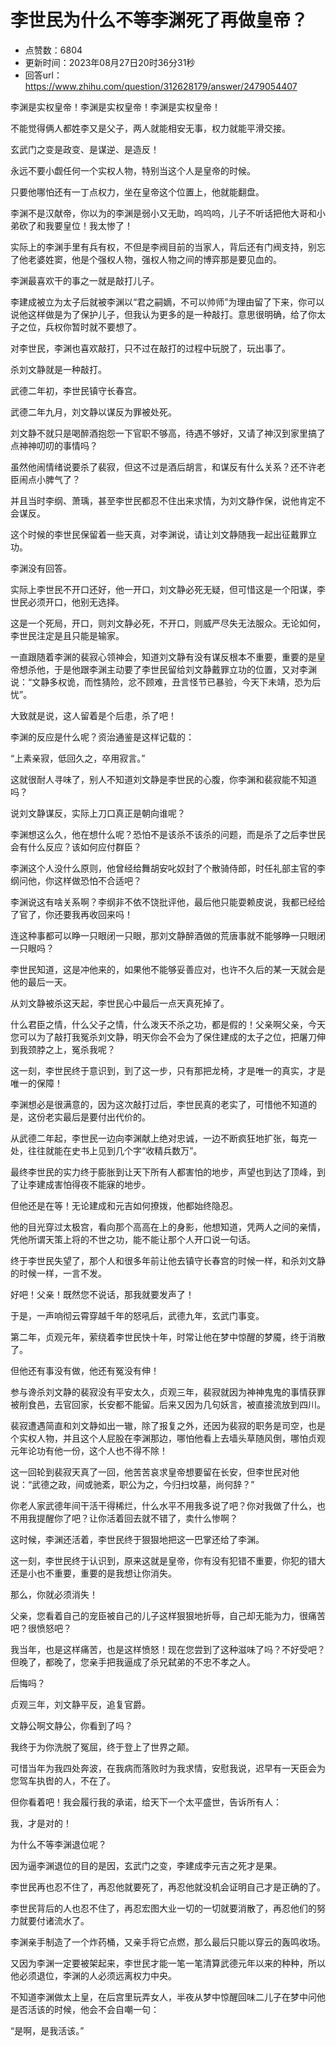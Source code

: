 # 李世民为什么不等李渊死了再做皇帝？
- 点赞数：6804
- 更新时间：2023年08月27日20时36分31秒
- 回答url：https://www.zhihu.com/question/312628179/answer/2479054407
<body>
 <p data-pid="Mv1tIa-m">李渊是实权皇帝！李渊是实权皇帝！李渊是实权皇帝！</p>
 <p data-pid="IEK-QJ2p">不能觉得俩人都姓李又是父子，两人就能相安无事，权力就能平滑交接。</p>
 <p data-pid="3Lqan-pA">玄武门之变是政变、是谋逆、是造反！</p>
 <p data-pid="UCd7NbjJ">永远不要小觑任何一个实权人物，特别当这个人是皇帝的时候。</p>
 <p data-pid="0BeHgf3c">只要他哪怕还有一丁点权力，坐在皇帝这个位置上，他就能翻盘。</p>
 <p data-pid="uTaePxF5">李渊不是汉献帝，你以为的李渊是弱小又无助，呜呜呜，儿子不听话把他大哥和小弟砍了和我要皇位！我太惨了！</p>
 <p data-pid="X62F4Kag">实际上的李渊手里有兵有权，不但是李阀目前的当家人，背后还有门阀支持，别忘了他老婆姓窦，他是个强权人物，强权人物之间的博弈那是要见血的。</p>
 <p data-pid="5TdA-rsF">李渊最喜欢干的事之一就是敲打儿子。</p>
 <p data-pid="3QF_cAOu">李建成被立为太子后就被李渊以“君之嗣嫡，不可以帅师”为理由留了下来，你可以说他这样做是为了保护儿子，但我认为更多的是一种敲打。意思很明确，给了你太子之位，兵权你暂时就不要想了。</p>
 <p data-pid="QEg3NjLN">对李世民，李渊也喜欢敲打，只不过在敲打的过程中玩脱了，玩出事了。</p>
 <p data-pid="HVHjGI9b">杀刘文静就是一种敲打。</p>
 <p data-pid="DXGNaZMe">武德二年初，李世民镇守长春宫。</p>
 <p data-pid="ulaxBNmT">武德二年九月，刘文静以谋反为罪被处死。</p>
 <p data-pid="Iqmt7dL5">刘文静不就只是喝醉酒抱怨一下官职不够高，待遇不够好，又请了神汉到家里搞了点神神叨叨的事情吗？</p>
 <p data-pid="8x8Zcxas">虽然他闹情绪说要杀了裴寂，但这不过是酒后胡言，和谋反有什么关系？还不许老臣闹点小脾气了？</p>
 <p data-pid="oAFYpbSK">并且当时李纲、萧瑀，甚至李世民都忍不住出来求情，为刘文静作保，说他肯定不会谋反。</p>
 <p data-pid="NCdi-XY3">这个时候的李世民保留着一些天真，对李渊说，请让刘文静随我一起出征戴罪立功。</p>
 <p data-pid="c2_QwVoP">李渊没有回答。</p>
 <p data-pid="BzjwH52S">实际上李世民不开口还好，他一开口，刘文静必死无疑，但可惜这是一个阳谋，李世民必须开口，他别无选择。</p>
 <p data-pid="zWUbrsO3">这是一个死局，开口，则刘文静必死，不开口，则威严尽失无法服众。无论如何，李世民注定是且只能是输家。</p>
 <p data-pid="eCGmeqLb">一直跟随着李渊的裴寂心领神会，知道刘文静有没有谋反根本不重要，重要的是皇帝想杀他，于是他跟李渊主动要了李世民留给刘文静戴罪立功的位置，又对李渊说：“文静多权诡，而性猜险，忿不顾难，丑言怪节已暴验，今天下未靖，恐为后忧”。</p>
 <p data-pid="RxN6t79P">大致就是说，这人留着是个后患，杀了吧！</p>
 <p data-pid="mn9LjjEp">李渊的反应是什么呢？资治通鉴是这样记载的：</p>
 <p data-pid="V70GOrfQ">“上素亲寂，低回久之，卒用寂言。”</p>
 <p data-pid="RY_fsgbY">这就很耐人寻味了，别人不知道刘文静是李世民的心腹，你李渊和裴寂能不知道吗？</p>
 <p data-pid="Mfb_0te4">说刘文静谋反，实际上刀口真正是朝向谁呢？</p>
 <p data-pid="8XeijXlS">李渊想这么久，他在想什么呢？恐怕不是该杀不该杀的问题，而是杀了之后李世民会有什么反应？该如何应付群臣？</p>
 <p data-pid="N3FKhKob">李渊这个人没什么原则，他曾经给舞胡安叱奴封了个散骑侍郎，时任礼部主官的李纲问他，你这样做恐怕不合适吧？</p>
 <p data-pid="69T5aTXA">李渊说这有啥关系啊？李纲非不依不饶批评他，最后他只能耍赖皮说，我都已经给了官了，你还要我再收回来吗！</p>
 <p data-pid="I1ZXf6EC">连这种事都可以睁一只眼闭一只眼，那刘文静醉酒做的荒唐事就不能够睁一只眼闭一只眼吗？</p>
 <p data-pid="jEZ4uJ9j">李世民知道，这是冲他来的，如果他不能够妥善应对，也许不久后的某一天就会是他的最后一天。</p>
 <p data-pid="O8JhdIrU">从刘文静被杀这天起，李世民心中最后一点天真死掉了。</p>
 <p data-pid="k9NdVfFJ">什么君臣之情，什么父子之情，什么泼天不杀之功，都是假的！父亲啊父亲，今天您可以为了敲打我冤杀刘文静，明天你会不会为了保住建成的太子之位，把屠刀伸到我颈脖之上，冤杀我呢？</p>
 <p data-pid="JmxvxAv1">这一刻，李世民终于意识到，到了这一步，只有那把龙椅，才是唯一的真实，才是唯一的保障！</p>
 <p data-pid="13S-tV1x">李渊想必是很满意的，因为这次敲打过后，李世民真的老实了，可惜他不知道的是，这份老实最后是要付出代价的。</p>
 <p data-pid="i8HGbmj6">从武德二年起，李世民一边向李渊献上绝对忠诚，一边不断疯狂地扩张，每克一处，往往就能在史书上见到几个字“收精兵数万”。</p>
 <p data-pid="2zQ4Boob">最终李世民的实力终于膨胀到让天下所有人都害怕的地步，声望也到达了顶峰，到了让李建成害怕得夜不能寐的地步。</p>
 <p data-pid="3zHRQaaK">但他还是在等！无论建成和元吉如何撩拨，他都始终隐忍。</p>
 <p data-pid="N-RUK7wJ">他的目光穿过太极宫，看向那个高高在上的身影，他想知道，凭两人之间的亲情，凭他所谓天策上将的不世之功，能不能让那个人开口说一句话。</p>
 <p data-pid="YgWwSNwr">终于李世民失望了，那个人和很多年前让他去镇守长春宫的时候一样，和杀刘文静的时候一样，一言不发。</p>
 <p data-pid="-PaLvpVm">好吧！父亲！既然您不说话，那我就要发声了！</p>
 <p data-pid="zcFFOEkZ">于是，一声响彻云霄穿越千年的怒吼后，武德九年，玄武门事变。</p>
 <p data-pid="wGAXFUyx">第二年，贞观元年，萦绕着李世民快十年，时常让他在梦中惊醒的梦魇，终于消散了。</p>
 <p data-pid="OwxGU9lX">但他还有事没有做，他还有冤没有伸！</p>
 <p data-pid="Nsas3eQy">参与谗杀刘文静的裴寂没有平安太久，贞观三年，裴寂就因为神神鬼鬼的事情获罪被削食邑，去官回家，长安都不能留。后来又因为几句妖言，被直接流放到四川。</p>
 <p data-pid="-n290dRr">裴寂遭遇简直和刘文静如出一辙，除了报复之外，还因为裴寂的职务是司空，也是个实权人物，并且这个人屁股在李渊那边，哪怕他看上去墙头草随风倒，哪怕贞观元年论功有他一份，这个人也不得不除！</p>
 <p data-pid="2NGPE732">这一回轮到裴寂天真了一回，他苦苦哀求皇帝想要留在长安，但李世民对他说：“武德之政，间或驰紊，职公为之，今归扫坟墓，尚何辞？”</p>
 <p data-pid="Hriyi8uC">你老人家武德年间干活干得稀烂，什么水平不用我多说了吧？你对我做了什么，也不用我提醒你了吧？让你活着回去就不错了，卖什么惨啊？</p>
 <p data-pid="k2Kuf0pQ">这时候，李渊还活着，李世民终于狠狠地把这一巴掌还给了李渊。</p>
 <p data-pid="ExNsQ490">这一刻，李世民终于认识到，原来这就是皇帝，你有没有犯错不重要，你犯的错大还是小也不重要，重要的是我想让你消失。</p>
 <p data-pid="YtlvETqF">那么，你就必须消失！</p>
 <p data-pid="MWwf70Ck">父亲，您看着自己的宠臣被自己的儿子这样狠狠地折辱，自己却无能为力，很痛苦吧？很愤怒吧？</p>
 <p data-pid="HSUHjnKE">我当年，也是这样痛苦，也是这样愤怒！现在您尝到了这种滋味了吗？不好受吧？但晚了，都晚了，您亲手把我逼成了杀兄弑弟的不忠不孝之人。</p>
 <p data-pid="Yd3XKVsx">后悔吗？</p>
 <p data-pid="_qplzq6K">贞观三年，刘文静平反，追复官爵。</p>
 <p data-pid="Ymxe1npt">文静公啊文静公，你看到了吗？</p>
 <p data-pid="gfKtnqQD">我终于为你洗脱了冤屈，终于登上了世界之颠。</p>
 <p data-pid="xGkT1Xya">可惜当年为我四处奔波，在我病而落败时为我求情，安慰我说，迟早有一天臣会为您驾车执辔的人，不在了。</p>
 <p data-pid="7wobWA1D">但你看着吧！我会履行我的承诺，给天下一个太平盛世，告诉所有人：</p>
 <p data-pid="QB7g9UDd">我，才是对的！</p>
 <p data-pid="vf24r6UM">为什么不等李渊退位呢？</p>
 <p data-pid="-OO30H-2">因为逼李渊退位的目的是因，玄武门之变，李建成李元吉之死才是果。</p>
 <p data-pid="TVzbPmgH">李世民再也忍不住了，再忍他就要死了，再忍他就没机会证明自己才是正确的了。</p>
 <p data-pid="MsiaAEx9">李世民背后的人也忍不住了，再忍宏图大业一切的一切就要消散了，再忍他们的努力就要付诸流水了。</p>
 <p data-pid="jnFfD4Bc">李渊亲手制造了一个炸药桶，又亲手将它点燃，那么最后只能以穿云的轰鸣收场。</p>
 <p data-pid="oCNvsB78">又因为李渊一定要被架起来，李世民才能一笔一笔清算武德元年以来的种种，所以他必须退位，李渊的人必须远离权力中央。</p>
 <p data-pid="vyJVncqs">不知道李渊做太上皇，在后宫里玩弄女人，半夜从梦中惊醒回味二儿子在梦中问他是否活该的时候，他会不会自嘲一句：</p>
 <p data-pid="I0KCZzlG">“是啊，是我活该。”</p>
</body>